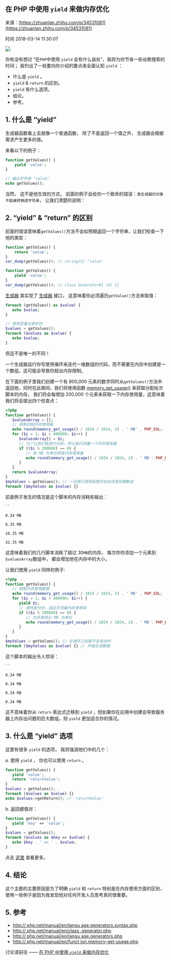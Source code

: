 ## 在 PHP 中使用 `yield` 来做内存优化

来源：[https://zhuanlan.zhihu.com/p/34531081](https://zhuanlan.zhihu.com/p/34531081)

时间 2018-03-14 11:30:07

 

![][0]
 
你有没有想过 “在`PHP`中使用 `yield` 会有什么益处”，我将为你节省一些谷歌搜索的时间； 我列出了一些要向你介绍的要点来全面认知 `yield` ： 
 

* 什么是 `yield` 。  
* `yield` & `return` 的区别。  
* `yield` 有什么选项。  
* 结论。 
* 参考。 
 

## 1. 什么是 “yield”
 
生成器函数看上去就像一个普通函数， 除了不是返回一个值之外， 生成器会根据需求产生更多的值。
 
来看以下的例子：

```php
function getValues() {
    yield 'value';
}

// 输出字符串 "value"
echo getValues();
```
 
当然， 这不是他生效的方式， 前面的例子会给你一个致命的错误：`类生成器的对象不能被转换成字符串`， 让我们清楚的说明： 
 
## 2. “yield” & “return” 的区别
 
前面的错误意味着`getValues()`方法不会如预期返回一个字符串，让我们检查一下他的类型： 

```php
function getValues() {
    return 'value';
}
var_dump(getValues()); // string(5) "value"

function getValues() {
    yield 'value';
}
var_dump(getValues()); // class Generator#1 (0) {}
```
 
[生成器][1] 类实现了 [生成器][2] 接口， 这意味着你必须遍历`getValue()`方法来取值： 

```php
foreach (getValues() as $value) {
   echo $value;
}

// 使用变量也是好的
$values = getValues();
foreach ($values as $value) {
   echo $value;
}
```
 
但这不是唯一的不同！
 
一个生成器运行你写使用循环来迭代一维数组的代码，而不需要在内存中创建是一个数组，这可能会导致你超出内存限制。
 
在下面的例子里我们创建一个有 800,000 元素的数字同时从`getValues()`方法中返回他，同时在此期间，我们将使用函数 [memory_get_usage()][3] 来获取分配给次脚本的内存， 我们将会每增加 200,000 个元素来获取一下内存使用量，这意味着我们将会提出四个检查点： 

```php
<?php
function getValues() {
   $valuesArray = [];
   // 获取初始内存使用量
   echo round(memory_get_usage() / 1024 / 1024, 2) . ' MB' . PHP_EOL;
   for ($i = 1; $i < 800000; $i++) {
      $valuesArray[] = $i;
      // 为了让我们能进行分析，所以我们测量一下内存使用量
      if (($i % 200000) == 0) {
         // 来 MB 为单位获取内存使用量
         echo round(memory_get_usage() / 1024 / 1024, 2) . ' MB'. PHP_EOL;
      }
   }
   return $valuesArray;
}
$myValues = getValues(); // 一旦我们调用函数将会在这里创建数组
foreach ($myValues as $value) {}
```
 
前面例子发生的情况是这个脚本的内存消耗和输出：
 
    `` 
     
    0.34 MB
     
    8.35 MB
     
    16.35 MB
     
    32.35 MB
 
这意味着我们的几行脚本消耗了超过 30`MB`的内存， 每次你你添加一个元素到`$valuesArray`数组中， 都会增加他在内存中的大小。 
 
让我们使用 `yield` 同样的例子: 

```php
<?php
function getValues() {
   // 获取内存使用数据
   echo round(memory_get_usage() / 1024 / 1024, 2) . ' MB' . PHP_EOL;
   for ($i = 1; $i < 800000; $i++) {
      yield $i;
      // 做性能分析，因此可测量内存使用率
      if (($i % 200000) == 0) {
         // 内存使用以 MB 为单位
         echo round(memory_get_usage() / 1024 / 1024, 2) . ' MB'. PHP_EOL;
      }
   }
}
$myValues = getValues(); // 在循环之前都不会有动作
foreach ($myValues as $value) {} // 开始生成数据
```
 
这个脚本的输出令人惊讶：
 
    `` 
     
    0.34 MB
     
    0.34 MB
     
    0.34 MB
     
    0.34 MB
 
这不意味着你从 `return` 表达式迁移到 `yield` ，但如果你在应用中创建会导致服务器上内存出问题的巨大数组，则 `yield` 更加适合你的情况。 
 
## 3. 什么是 “yield” 选项
 
这里有很多 `yield` 的选项， 我将强调他们中的几个： 
 
a. 使用 `yield` ， 你也可以使用 `return` 。 

```php
function getValues() {
   yield 'value';
   return 'returnValue';
}
$values = getValues();
foreach ($values as $value) {}
echo $values->getReturn(); // 'returnValue'
```
 
b. 返回键值对：

```php
function getValues() {
   yield 'key' => 'value';
}
$values = getValues();
foreach ($values as $key => $value) {
   echo $key . ' => ' . $value;
}
```
 
点击 [这里][4] 查看更多。 
 
## 4. 结论
 
这个主题的主要原因是为了明确 `yield` 和 `return` 特别是在内存使用方面的区别，使用一些例子是因为我发现他对任何开发人员思考真的很重要。 
 
## 5. 参考
 

* [ http:// php.net/manual/en/langu age.generators.syntax.php  ][5]  
* [ http:// php.net/manual/en/class .generator.php  ][6]  
* [ http:// php.net/manual/en/langu age.generators.php  ][7]  
* [ http:// php.net/manual/en/funct ion.memory-get-usage.php  ][8]  
 


 
讨论请前往 —— [在 PHP 中使用 `yield` 来做内存优化][9] 
 


[1]: https://link.zhihu.com/?target=http%3A//php.net/manual/en/class.generator.php
[2]: https://link.zhihu.com/?target=http%3A//php.net/manual/en/class.iterator.php
[3]: https://link.zhihu.com/?target=http%3A//php.net/manual/en/function.memory-get-usage.php
[4]: https://link.zhihu.com/?target=http%3A//php.net/manual/en/language.generators.syntax.php
[5]: https://link.zhihu.com/?target=http%3A//php.net/manual/en/language.generators.syntax.php
[6]: https://link.zhihu.com/?target=http%3A//php.net/manual/en/class.generator.php
[7]: https://link.zhihu.com/?target=http%3A//php.net/manual/en/language.generators.php
[8]: https://link.zhihu.com/?target=http%3A//php.net/manual/en/function.memory-get-usage.php
[9]: https://link.zhihu.com/?target=https%3A//laravel-china.org/topics/8704
[0]: https://img2.tuicool.com/3IRBNfU.jpg